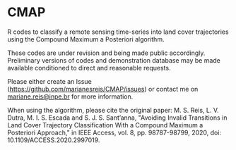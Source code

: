 # CMAP
R codes to classify a remote sensing time-series into land cover trajectories using the Compound Maximum a Posteriori algorithm.

These codes are under revision and being made public accordingly. Preliminary versions of codes and demonstration database may be made available conditioned to direct and reasonable requests.

Please either create an Issue (https://github.com/marianesreis/CMAP/issues) or contact me on mariane.reis@inpe.br for more information.

When using the algorithm, please cite the original paper:
M. S. Reis, L. V. Dutra, M. I. S. Escada and S. J. S. Sant’anna, "Avoiding Invalid Transitions in Land Cover Trajectory Classification With a Compound Maximum a Posteriori Approach," in IEEE Access, vol. 8, pp. 98787-98799, 2020, doi: 10.1109/ACCESS.2020.2997019.
